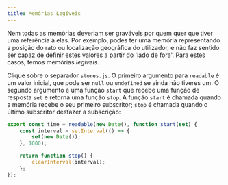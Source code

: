 ```yaml
---
title: Memórias Legíveis
---
```


Nem todas as memórias deveriam ser graváveis por quem quer que tiver uma referência à elas. Por exemplo, podes ter uma memória representando a posição do rato ou localização geográfica do utilizador, e não faz sentido ser capaz de definir estes valores a partir do 'lado de fora'. Para estes casos, temos memórias *legíveis*.

Clique sobre o separador `stores.js`. O primeiro argumento para `readable` é um valor inicial, que pode ser `null` ou `undefined` se ainda não tiveres um. O segundo argumento é uma função `start` que recebe uma função de resposta `set` e retorna uma função `stop`. A função `start` é chamada quando a memória recebe o seu primeiro subscritor; `stop` é chamada quando o último subscritor desfazer a subscrição:

```js
export const time = readable(new Date(), function start(set) {
	const interval = setInterval(() => {
		set(new Date());
	}, 1000);

	return function stop() {
		clearInterval(interval);
	};
});
```
